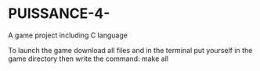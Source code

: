 # PUISSANCE-4-

A game project including C language

To launch the game download all files and in the terminal put yourself in the game directory then write the command: make all
